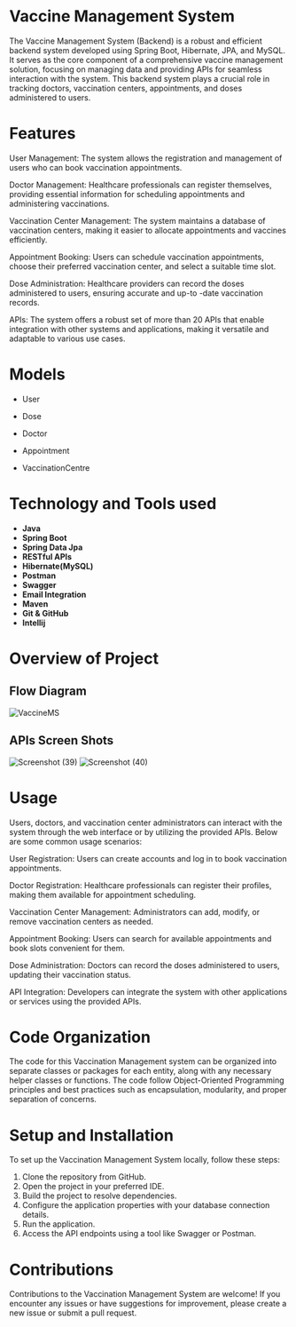  # Vaccine Management System
The Vaccine Management System (Backend) is a robust and efficient backend system developed using Spring Boot, Hibernate, JPA, and MySQL. It serves as the core component of a comprehensive vaccine management solution, focusing on managing data and providing APIs for seamless interaction with the system. This backend system plays a crucial role in tracking doctors, vaccination centers, appointments, and doses administered to users.

# Features 
User Management: The system allows the registration and management of users who can book vaccination 
appointments.

Doctor Management: Healthcare professionals can register themselves, providing essential information for scheduling 
appointments and administering vaccinations.

Vaccination Center Management: The system maintains a database of vaccination centers, making it easier to allocate 
appointments and vaccines efficiently.

Appointment Booking: Users can schedule vaccination appointments, choose their preferred vaccination center, and 
select a suitable time slot.

Dose Administration: Healthcare providers can record the doses administered to users, ensuring accurate and up-to
-date vaccination records.

APIs: The system offers a robust set of more than 20 APIs that enable integration with other systems and applications,
making it versatile and adaptable to various use cases.

# Models
- User
* Dose
+ Doctor
- Appointment
* VaccinationCentre

# Technology and Tools used
+ **Java**
+ **Spring Boot**
+ **Spring Data Jpa**
+ **RESTful APIs**
+ **Hibernate(MySQL)**
+ **Postman**
+ **Swagger**
+ **Email Integration**
+ **Maven**
+ **Git & GitHub**
+ **Intellij**
  
# Overview of Project
## Flow Diagram
![VaccineMS](https://github.com/im-arbazalam/VaccineManagementSystem/assets/114339920/a5192219-3bd4-402c-afe5-c4b34bfe420d)

## APIs Screen Shots
![Screenshot (39)](https://github.com/im-arbazalam/VaccineManagementSystem/assets/114339920/4820dc56-6150-4608-b4f9-c1063e45ae3e)
![Screenshot (40)](https://github.com/im-arbazalam/VaccineManagementSystem/assets/114339920/b79c6241-7568-4278-b6d7-58957e421c97)



# Usage
Users, doctors, and vaccination center administrators can interact with the system through the web interface or by
utilizing the provided APIs. Below are some common usage scenarios:

User Registration: Users can create accounts and log in to book vaccination appointments.

Doctor Registration: Healthcare professionals can register their profiles, making them available for appointment
scheduling.

Vaccination Center Management: Administrators can add, modify, or remove vaccination centers as needed.

Appointment Booking: Users can search for available appointments and book slots convenient for them.

Dose Administration: Doctors can record the doses administered to users, updating their vaccination status.

API Integration: Developers can integrate the system with other applications or services using the provided APIs.

# Code Organization
The code for this Vaccination Management system can be organized into separate classes or packages for each entity,
along with any necessary helper classes or functions. The code follow Object-Oriented Programming principles and 
best practices such as encapsulation, modularity, and proper separation of concerns.

# Setup and Installation
To set up the Vaccination Management System locally, follow these steps:

1.  Clone the repository from GitHub.
1.  Open the project in your preferred IDE.
1.  Build the project to resolve dependencies.
1.  Configure the application properties with your database connection details.
1.  Run the application.
1.  Access the API endpoints using a tool like Swagger or Postman.

 # Contributions
 Contributions to the Vaccination Management System are welcome! If you encounter any issues or have suggestions
 for improvement, please create a new issue or submit a pull request.
